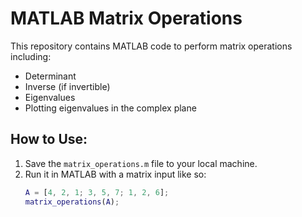 # MATLAB Matrix Operations

This repository contains MATLAB code to perform matrix operations including:
- Determinant
- Inverse (if invertible)
- Eigenvalues
- Plotting eigenvalues in the complex plane

## How to Use:
1. Save the `matrix_operations.m` file to your local machine.
2. Run it in MATLAB with a matrix input like so:
   ```matlab
   A = [4, 2, 1; 3, 5, 7; 1, 2, 6];
   matrix_operations(A);

